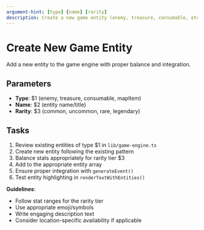 ```yaml
---
argument-hint: [type] [name] [rarity]
description: Create a new game entity (enemy, treasure, consumable, etc.)
---
```


# Create New Game Entity

Add a new entity to the game engine with proper balance and integration.

## Parameters

- **Type**: $1 (enemy, treasure, consumable, mapItem)
- **Name**: $2 (entity name/title)
- **Rarity**: $3 (common, uncommon, rare, legendary)

## Tasks

1. Review existing entities of type $1 in `lib/game-engine.ts`
2. Create new entity following the existing pattern
3. Balance stats appropriately for rarity tier $3
4. Add to the appropriate entity array
5. Ensure proper integration with `generateEvent()`
6. Test entity highlighting in `renderTextWithEntities()`

**Guidelines**:
- Follow stat ranges for the rarity tier
- Use appropriate emoji/symbols
- Write engaging description text
- Consider location-specific availability if applicable
